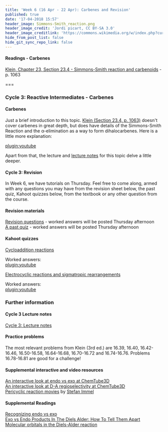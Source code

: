 ```yaml
---
title: 'Week 6 (16 Apr - 22 Apr): Carbenes and Revision'
published: true
date: '17-04-2018 15:57'
header_image: Simmons-Smith_reaction.png
header_image_credit: 'Jordi picart, CC BY-SA 3.0'
header_image_creditlink: 'https://commons.wikimedia.org/w/index.php?curid=24229006'
hide_from_post_list: false
hide_git_sync_repo_link: false
---
```


#### Readings - Carbenes
[Klein, Chapter 23, Section 23.4 - Simmons-Smith reaction and carbenoids](https://ebookcentral-proquest-com.libraryproxy.griffith.edu.au/lib/griffith/reader.action?docID=4806589) - p. 1063  

===

### Cycle 3: Reactive Intermediates - Carbenes  

#### Carbenes  

Just a brief introduction to this topic. [Klein (Section 23.4, p. 1063)](https://ebookcentral-proquest-com.libraryproxy.griffith.edu.au/lib/griffith/reader.action?docID=4806589) doesn't cover carbenes in great depth, but does have details of the Simmons-Smith Reaction and the &alpha;-elimination as a way to form dihalocarbenes. Here is a little more explanation:    

[plugin:youtube](https://youtu.be/EOuV0uCYWu4)

Apart from that, the lecture and [lecture notes](https://bblearn.griffith.edu.au/bbcswebdav/xid-23820555_1) for this topic delve a little deeper.  

#### Cycle 3: Revision    

In Week 6, we have tutorials on Thursday. Feel free to come along, armed with any questions you may have from the revision sheet below, the past quiz, Kahoot quizzes below, from the textbook or any other question from the course.  

#### Revision materials  
[Revision questions](https://bblearn.griffith.edu.au/bbcswebdav/xid-24354033_1) - worked answers will be posted Thursday afternoon  
[A past quiz](https://bblearn.griffith.edu.au/bbcswebdav/xid-24354084_1) - worked answers will be posted Thursday afternoon  

#### Kahoot quizzes
[Cycloaddition reactions](https://kahoot.it/challenge/0800581)  

Worked answers:  
[plugin:youtube](https://youtu.be/Ep4Bg45J_k8)  

[Electrocyclic reactions and sigmatropic rearrangements](https://kahoot.it/challenge/0851245)  

Worked answers:  
[plugin:youtube](https://youtu.be/1Ha336cQ-cA)  

### Further information  

#### Cycle 3 Lecture notes  
[Cycle 3: Lecture notes](https://bblearn.griffith.edu.au/bbcswebdav/xid-24349889_1)  

#### Practice problems  
The most relevant problems from Klein (3rd ed.) are 16.39, 16.40, 16.42-16.46, 16.50-16.58, 16.64-16.68, 16.70-16.72 and 16.74-16.76. Problems 16.78-16.81 are good for a challenge!  

#### Supplemental interactive and video resources  
[An interactive look at endo vs exo at ChemTube3D](http://www.chemtube3d.com/DAendo_vs_exo,cyclopentadiene_and_maleic_anhydride.html)  
[An interactive look at D-A regioselectivity at ChemTube3D](http://www.chemtube3d.com/DARegioselectivity.html)  
[Pericyclic reaction movies](http://csi.chemie.tu-darmstadt.de/ak/immel/tutorials/reactions/index.html) by [Stefan Immel](http://csi.chemie.tu-darmstadt.de/ak/immel/index.html)  

#### Supplemental Readings  
[Recognizing endo vs exo](https://www.masterorganicchemistry.com/tips/recognizing-endo-and-exo/)  
[Exo vs Endo Products In The Diels Alder: How To Tell Them Apart](https://www.masterorganicchemistry.com/2018/02/09/exo-vs-endo-products-in-the-diels-alder-how-to-tell-them-apart/)  
[Molecular orbitals in the Diels-Alder reaction](https://www.masterorganicchemistry.com/2018/03/23/molecular-orbitals-in-the-diels-alder-reaction/)
